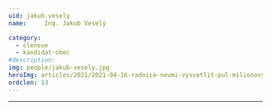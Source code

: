```yaml
---
uid: jakub.vesely
name:     Ing. Jakub Veselý

category:
  - clenove
  - kandidat-obec
#description: 
img: people/jakub-vesely.jpg
heroImg: articles/2021/2021-04-16-radnice-neumi-vysvetlit-pul-milionovy-pro-valentu.jpg
ordclen: 13
---
```



---
